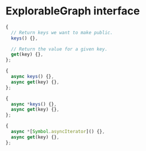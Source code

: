 # ExplorableGraph interface

```js
{
  // Return keys we want to make public.
  keys() {},

  // Return the value for a given key.
  get(key) {},
};
```

```js
{
  async keys() {},
  async get(key) {},
};
```

```js
{
  async *keys() {},
  async get(key) {},
};
```

```js
{
  async *[Symbol.asyncIterator]() {},
  async get(key) {},
};
```
